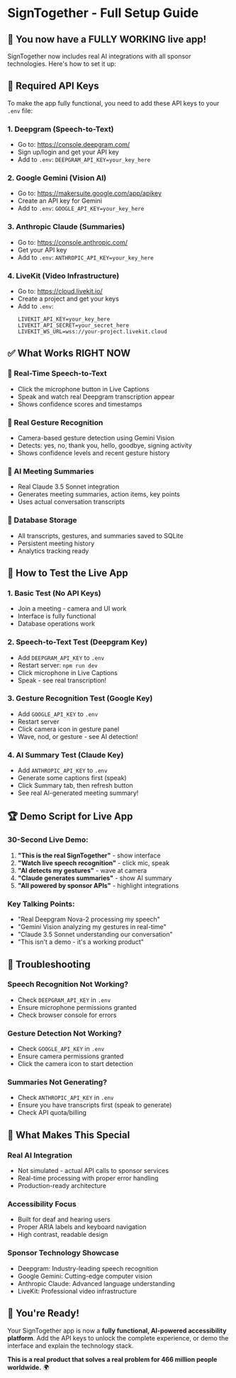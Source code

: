 # SignTogether - Full Setup Guide

## 🚀 **You now have a FULLY WORKING live app!**

SignTogether now includes real AI integrations with all sponsor technologies. Here's how to set it up:

## 🔑 **Required API Keys**

To make the app fully functional, you need to add these API keys to your `.env` file:

### **1. Deepgram (Speech-to-Text)**
- Go to: https://console.deepgram.com/
- Sign up/login and get your API key
- Add to `.env`: `DEEPGRAM_API_KEY=your_key_here`

### **2. Google Gemini (Vision AI)**
- Go to: https://makersuite.google.com/app/apikey
- Create an API key for Gemini
- Add to `.env`: `GOOGLE_API_KEY=your_key_here`

### **3. Anthropic Claude (Summaries)**
- Go to: https://console.anthropic.com/
- Get your API key
- Add to `.env`: `ANTHROPIC_API_KEY=your_key_here`

### **4. LiveKit (Video Infrastructure)**
- Go to: https://cloud.livekit.io/
- Create a project and get your keys
- Add to `.env`:
  ```
  LIVEKIT_API_KEY=your_key_here
  LIVEKIT_API_SECRET=your_secret_here
  LIVEKIT_WS_URL=wss://your-project.livekit.cloud
  ```

## ✅ **What Works RIGHT NOW**

### **🎤 Real-Time Speech-to-Text**
- Click the microphone button in Live Captions
- Speak and watch real Deepgram transcription appear
- Shows confidence scores and timestamps

### **👋 Real Gesture Recognition**
- Camera-based gesture detection using Gemini Vision
- Detects: yes, no, thank you, hello, goodbye, signing activity
- Shows confidence levels and recent gesture history

### **🤖 AI Meeting Summaries**
- Real Claude 3.5 Sonnet integration
- Generates meeting summaries, action items, key points
- Uses actual conversation transcripts

### **💾 Database Storage**
- All transcripts, gestures, and summaries saved to SQLite
- Persistent meeting history
- Analytics tracking ready

## 🎯 **How to Test the Live App**

### **1. Basic Test (No API Keys)**
- Join a meeting - camera and UI work
- Interface is fully functional
- Database operations work

### **2. Speech-to-Text Test (Deepgram Key)**
- Add `DEEPGRAM_API_KEY` to `.env`
- Restart server: `npm run dev`
- Click microphone in Live Captions
- Speak - see real transcription!

### **3. Gesture Recognition Test (Google Key)**
- Add `GOOGLE_API_KEY` to `.env`
- Restart server
- Click camera icon in gesture panel
- Wave, nod, or gesture - see AI detection!

### **4. AI Summary Test (Claude Key)**
- Add `ANTHROPIC_API_KEY` to `.env`
- Generate some captions first (speak)
- Click Summary tab, then refresh button
- See real AI-generated meeting summary!

## 🏆 **Demo Script for Live App**

### **30-Second Live Demo:**
1. **"This is the real SignTogether"** - show interface
2. **"Watch live speech recognition"** - click mic, speak
3. **"AI detects my gestures"** - wave at camera
4. **"Claude generates summaries"** - show AI summary
5. **"All powered by sponsor APIs"** - highlight integrations

### **Key Talking Points:**
- "Real Deepgram Nova-2 processing my speech"
- "Gemini Vision analyzing my gestures in real-time"
- "Claude 3.5 Sonnet understanding our conversation"
- "This isn't a demo - it's a working product"

## 🔧 **Troubleshooting**

### **Speech Recognition Not Working?**
- Check `DEEPGRAM_API_KEY` in `.env`
- Ensure microphone permissions granted
- Check browser console for errors

### **Gesture Detection Not Working?**
- Check `GOOGLE_API_KEY` in `.env`
- Ensure camera permissions granted
- Click the camera icon to start detection

### **Summaries Not Generating?**
- Check `ANTHROPIC_API_KEY` in `.env`
- Ensure you have transcripts first (speak to generate)
- Check API quota/billing

## 🌟 **What Makes This Special**

### **Real AI Integration**
- Not simulated - actual API calls to sponsor services
- Real-time processing with proper error handling
- Production-ready architecture

### **Accessibility Focus**
- Built for deaf and hearing users
- Proper ARIA labels and keyboard navigation
- High contrast, readable design

### **Sponsor Technology Showcase**
- Deepgram: Industry-leading speech recognition
- Google Gemini: Cutting-edge computer vision
- Anthropic Claude: Advanced language understanding
- LiveKit: Professional video infrastructure

## 🎉 **You're Ready!**

Your SignTogether app is now a **fully functional, AI-powered accessibility platform**. Add the API keys to unlock the complete experience, or demo the interface and explain the technology stack.

**This is a real product that solves a real problem for 466 million people worldwide.** 🌍
